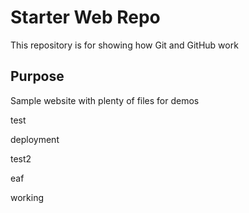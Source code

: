 # Starter Web Repo

This repository is for showing how Git and GitHub work

## Purpose

Sample website with plenty of files for demos

test

deployment

test2

eaf

working